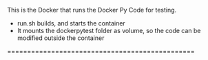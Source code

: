 This is the Docker that runs the Docker Py Code for testing. 
- run.sh builds, and starts the container
- It mounts the dockerpytest folder as volume, so the code can be modified outside the container

===============================================
